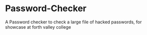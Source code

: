 # Password-Checker
A Password checker to check a large file of hacked passwords, for showcase at forth valley college
